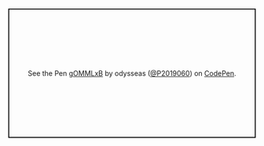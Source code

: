 <p class="codepen" data-height="265" data-theme-id="light" data-default-tab="css,result" data-user="P2019060" data-slug-hash="gOMMLxB" style="height: 265px; box-sizing: border-box; display: flex; align-items: center; justify-content: center; border: 2px solid; margin: 1em 0; padding: 1em;" data-pen-title="gOMMLxB">
  <span>See the Pen <a href="https://codepen.io/P2019060/pen/gOMMLxB">
  gOMMLxB</a> by odysseas (<a href="https://codepen.io/P2019060">@P2019060</a>)
  on <a href="https://codepen.io">CodePen</a>.</span>
</p>
<script async src="https://static.codepen.io/assets/embed/ei.js"></script>
